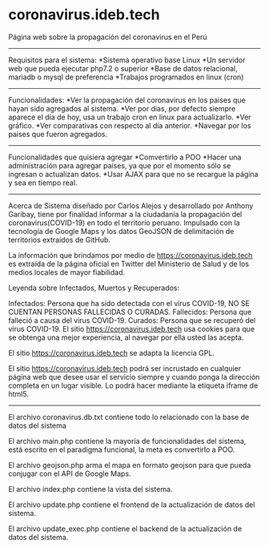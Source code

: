 # coronavirus.ideb.tech
Página web sobre la propagación del coronavirus en el Perú
****************************************************************************************************************************
Requisitos para el sistema:
*Sistema operativo base Linux
*Un servidor web que pueda ejecutar php7.2 o superior
*Base de datos relacional, mariadb o mysql de preferencia
*Trabajos programados en linux (cron)


******************************************************************************************************************************
Funcionalidades:
*Ver la propagación del coronavirus en los paises que hayan sido agregados al sistema.
*Ver por dias, por defecto siempre aparece el día de hoy, usa un trabajo cron en linux para actualizarlo.
*Ver gráfico.
*Ver comparativas con respecto al día anterior.
*Navegar por los paises que fueron agregados.
**************************************************************************************************************************

Funcionalidades que quisiera agregar
*Comvertirlo a POO
*Hacer una administración para agregar paises, ya que por el momento sólo se ingresan o actualizan datos.
*Usar AJAX para que no se recargue la página y sea en tiempo real.


*****************************************************************************************************************************
Acerca de
Sistema diseñado por Carlos Alejos y desarrollado por Anthony Garibay, tiene por finalidad informar a la ciudadanía la propagación del coronavirus(COVID-19) en todo el territorio peruano. Impulsado con la tecnología de Google Maps y los datos GeoJSON de delimitación de territorios extraídos de GitHub.

La información que brindamos por medio de https://coronavirus.ideb.tech es extraída de la página oficial en Twitter del Ministerio de Salud y de los medios locales de mayor fiabilidad.

Leyenda sobre Infectados, Muertos y Recuperados:

Infectados: Persona que ha sido detectada con el virus COVID-19, NO SE CUENTAN PERSONAS FALLECIDAS O CURADAS.
Fallecidos: Persona que falleció a causa del virus COVID-19.
Curados: Persona que se recuperó del virus COVID-19.
El sitio https://coronavirus.ideb.tech usa cookies para que se obtenga una mejor experiencia, al navegar por ella usted las acepta.

El sitio https://coronavirus.ideb.tech se adapta la licencia GPL.

El sitio https://coronavirus.ideb.tech podrá ser incrustado en cualquier página web que desee usar el servicio siempre y cuando ponga la dirección completa en un lugar visible. Lo podrá hacer mediante la etiqueta iframe de html5.



****************************************************************************************************************

El archivo coronavirus.db.txt contiene todo lo relacionado con la base de datos del sistema

El archivo main.php contiene la mayoría de funcionalidades del sistema, está escrito en el paradigma funcional, la meta es convertirlo a POO.

El archivo geojson.php arma el mapa en formato geojson para que pueda conjugar con el API de Google Maps.

El archivo index.php contiene la vista del sistema.

El archivo update.php contiene el frontend de la actualización de datos del sistema.

El archivo update_exec.php contiene el backend de la actualización de datos del sistema.


